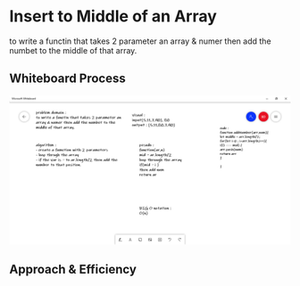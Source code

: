 # Insert to Middle of an Array
to write a functin that takes 2 parameter an array & numer then add the numbet to the middle of that array.

## Whiteboard Process
![image](./image/array.PNG)

## Approach & Efficiency
<!-- What approach did you take? Discuss Why. What is the Big O space/time for this approach? -->
